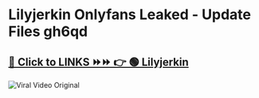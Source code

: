 
 # Lilyjerkin Onlyfans Leaked - Update Files gh6qd

## <h2><a href="https://clipsfans.com/Lilyjerkin&ref=git">🔗 Click to LINKS ⏩⏩ 👉 🟢 Lilyjerkin </a></h2>

<a href="https://clipsfans.com/Lilyjerkin&ref=git" rel="nofollow" data-target="animated-image.originalLink"><img src="https://i.ibb.co.com/xMMVF88/686577567.gif" alt="Viral Video Original" style="max-width: 100%; display: inline-block;" data-target="animated-image.originalImage"></a>

